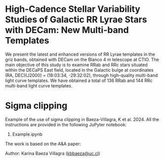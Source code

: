 # High-Cadence Stellar Variability Studies of Galactic RR Lyrae Stars with DECam: New Multi-band Templates
We present the latest and enhanced versions of RR Lyrae templates in the griz bands, obtained with DECam on the Blanco 4 m telescope at CTIO. The main objective of this study is to examine RRab and RRc stars situated within the DECaPS East field, located in the Galactic bulge at coordinates (RA, DEC)(J2000) = (18:03:34, -29:32:02), through high-quality multi-band light curve templates. We have obtained a total of 136 RRab and 144 RRc multi-band light curve templates.

# Sigma clipping

Example of the use of sigma clipping in Baeza-Villagra, K et al. 2024. 
All the instructions are provided in the following JuPyter notebook:
1. Example.ipynb
   
The work is based on the A&A paper: 

Author: Karina Baeza Villagra (kbbaeza@uc.cl)


